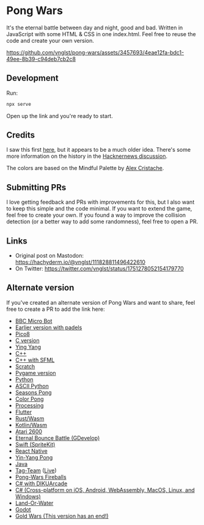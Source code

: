 # Pong Wars

It's the eternal battle between day and night, good and bad. Written in JavaScript with some HTML & CSS in one index.html. Feel free to reuse the code and create your own version.

https://github.com/vnglst/pong-wars/assets/3457693/4eae12fa-bdc1-49ee-8b39-c94deb7cb2c8

## Development

Run:

```sh
npx serve
```

Open up the link and you're ready to start.

## Credits

I saw this first [here](https://twitter.com/nicolasdnl/status/1749715070928433161), but it appears to be a much older idea. There's some more information on the history in the [Hacknernews discussion](https://news.ycombinator.com/item?id=39159418).

The colors are based on the Mindful Palette by [Alex Cristache](https://twitter.com/AlexCristache/status/1738610343499157872).

## Submitting PRs

I love getting feedback and PRs with improvements for this, but I also want to keep this simple and the code minimal. If you want to extend the game, feel free to create your own. If you found a way to improve the collision detection (or a better way to add some randomness), feel free to open a PR.

## Links

- Original post on Mastodon: https://hachyderm.io/@vnglst/111828811496422610
- On Twitter: https://twitter.com/vnglst/status/1751278052154179770

## Alternate version

If you've created an alternate version of Pong Wars and want to share, feel free to create a PR to add the link here:

- [BBC Micro Bot](https://mastodon.me.uk/@bbcmicrobot/111829277042377169)
- [Earlier version with padels](https://twitter.com/CasualEffects/status/1390290306206216196)
- [Pico8](https://www.pico-8-edu.com/?c=AHB4YQHaAT3vsH558QbF5cXZxd3F_Uedc010zTVJ_gCnN3F6-RNE_SuEUXRRUa8tpK9wzE3nZMedcvntx9y1MpRnV4Xp0v3ZTrm0EUzMSQTsOWBuJL5-8C2Cl0gG0vK2sXTtKYyQN81iujMXPUN03Vq0FGXNajPzGtHOXUGgE3zegFI4hIIzoYCyC7ITgzcogmTuIaba7Nqzz48mh5JFxYFgKllpExWB7ZVnKAaH5qvd3SzqTLA0aZrR1Wy0GFywwsjUQhgOznQ3jtx6QCkisOCWvA9ngqFsZXMnFyKJhkynGFYEyZmCBcaIkk5BMF3YVRBX7RcFcZtGQbRQEN9GU_uMVEkSiRNn_aR55AmGqmBbiigfGuqybCXz5QnZI3W_Lutw2Ph4FOMn6Scn0lBgoSsFi3KlgIGpya1iYRY=&g=w-w-w-w1HQHw-w2Xw-w3Xw-w2HQH)
- [C version](https://github.com/BrunoLevy/TinyPrograms)
- [Ying Yang](https://twitter.com/a__islam/status/1751485227787034863)
- [C++](https://invent.kde.org/carlschwan/pongwars/-/blob/master/src/scene.cpp?ref_type=heads)
- [C++ with SFML](https://github.com/Alan-Kuan/pong-wars)
- [Scratch](https://scratch.mit.edu/projects/957461584)
- [Pygame version](https://github.com/BjoernSchilberg/py-pong-wars)
- [Python](https://github.com/vocdex/pong-wars-python)
- [ASCII Python](https://github.com/flash1293/ascii-pong-wars)
- [Seasons Pong](https://github.com/hmak-dev/seasons-pong)
- [Color Pong](https://color-pong.vercel.app)
- [Processing](https://github.com/riktov/processing-pong-wars)
- [Flutter](https://github.com/flikkr/flutter_pong_wars)
- [Rust/Wasm](https://github.com/wasmhub-dev/pong_wars.rs)
- [Kotlin/Wasm](https://github.com/wasmhub-dev/pong_wars.kt)
- [Atari 2600](https://forums.atariage.com/topic/360475-pong-wars-atari-2600)
- [Eternal Bounce Battle (GDevelop)](https://gd.games/victrisgames/eternal-bounce-battle)
- [Swift (SpriteKit)](https://github.com/frederik-jacques/ios-pongwars)
- [React Native](https://github.com/Nodonisko/react-native-skia-pong-wars)
- [Yin-Yang Pong](https://ying-yang-pong.vercel.app/)
- [Java](https://github.com/krefikk/yingyang)
- [Tag-Team](https://github.com/SSteve/pong-wars) ([Live](https://ssteve.github.io/pong-wars/))
- [Pong-Wars Fireballs](https://pong-wars-fireballs.vercel.app)
- [C# with DIKUArcade](https://github.com/Roar-Morkore-Hansen/pong-wars.git)
- [C# (Cross-platform on iOS, Android, WebAssembly, MacOS, Linux, and Windows)](https://aka.platform.uno/pongwars)
- [Land-Or-Water](https://github.com/makaveli2P/land-or-water)
- [Godot](https://github.com/rosskarchner/pong-wars-godot)
- [Gold Wars (This version has an end!)](https://ask5.github.io/gold-wars/)

